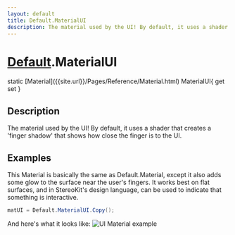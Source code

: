 ```yaml
---
layout: default
title: Default.MaterialUI
description: The material used by the UI! By default, it uses a shader that creates a 'finger shadow' that shows how close the finger is to the UI.
---
```

# [Default]({{site.url}}/Pages/Reference/Default.html).MaterialUI

<div class='signature' markdown='1'>
static [Material]({{site.url}}/Pages/Reference/Material.html) MaterialUI{ get set }
</div>

## Description
The material used by the UI! By default, it uses a shader
that creates a 'finger shadow' that shows how close the finger is
to the UI.


## Examples

This Material is basically the same as Default.Material, except it
also adds some glow to the surface near the user's fingers. It
works best on flat surfaces, and in StereoKit's design language,
can be used to indicate that something is interactive.
```csharp
matUI = Default.MaterialUI.Copy();
```
And here's what it looks like:
![UI Material example]({{site.screen_url}}/MaterialUI.jpg)

